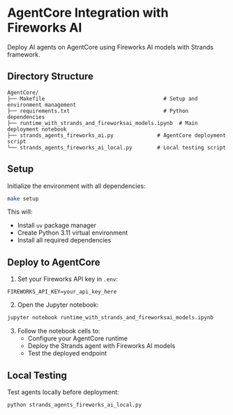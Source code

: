 # AgentCore Integration with Fireworks AI

Deploy AI agents on AgentCore using Fireworks AI models with Strands framework.

## Directory Structure

```
AgentCore/
├── Makefile                                      # Setup and environment management
├── requirements.txt                              # Python dependencies
├── runtime_with_strands_and_fireworksai_models.ipynb  # Main deployment notebook
├── strands_agents_fireworks_ai.py              # AgentCore deployment script
└── strands_agents_fireworks_ai_local.py        # Local testing script
```

## Setup

Initialize the environment with all dependencies:

```bash
make setup
```

This will:
- Install `uv` package manager
- Create Python 3.11 virtual environment
- Install all required dependencies

## Deploy to AgentCore

1. Set your Fireworks API key in `.env`:
```
FIREWORKS_API_KEY=your_api_key_here
```

2. Open the Jupyter notebook:
```bash
jupyter notebook runtime_with_strands_and_fireworksai_models.ipynb
```

3. Follow the notebook cells to:
   - Configure your AgentCore runtime
   - Deploy the Strands agent with Fireworks AI models
   - Test the deployed endpoint

## Local Testing

Test agents locally before deployment:

```bash
python strands_agents_fireworks_ai_local.py
```